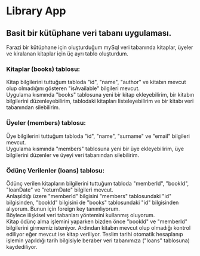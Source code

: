 # Library App
## Basit bir kütüphane veri tabanı uygulaması.
Farazi bir kütüphane için oluşturduğum mySql veri tabanında kitaplar, üyeler ve kiralanan kitaplar için üç ayrı tablo oluşturdum. <br>
### Kitaplar (books) tablosu:
Kitap bilgilerini tuttuğum tabloda "id", "name", "author" ve kitabın mevcut olup olmadığını gösteren "isAvailable" bilgileri mevcut. <br>
Uygulama kısmında "books" tablosuna yeni bir kitap ekleyebilirim, bir kitabın bilgilerini düzenleyebilirim, tablodaki kitapları listeleyebilirim ve bir kitabı veri tabanından silebilirim.
### Üyeler (members) tablosu:
Üye bilgilerini tuttuğum tabloda "id", "name", "surname" ve "email" bilgileri mevcut. <br>
Uygulama kısmında "members" tablosuna yeni bir üye ekleyebilirim, üye bilgilerini düzenler ve üyeyi veri tabanından silebilirim.
### Ödünç Verilenler (loans) tablosu:
Ödünç verilen kitapların bilgilerini tuttuğum tabloda "memberId", "bookId", "loanDate" ve "returnDate" bilgileri mevcut. <br>
Anlaşıldığı üzere "memberId" bilgisini "members" tablosundaki "id" bilgisinden, "bookId" bilgisini de "books" tablosundaki "id" bilgisinden alıyorum. Bunun için foreign key tanımlıyorum. <br>
Böylece ilişkisel veri tabanları yöntemini kullanmış oluyorum. <br>
Kitap ödünç alma işlemini yaparken bizden önce "bookId" ve "memberId" bilgilerini girmemiz isteniyor. Ardından kitabın mevcut olup olmadığı kontrol ediliyor eğer mevcut ise kitap veriliyor. Teslim tarihi otomatik hesaplanıp işlemin yapıldığı tarih bilgisiyle beraber veri tabanımıza ("loans" tablosuna) kaydediliyor. 
 
